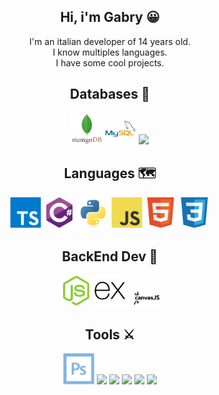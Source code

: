 <link rel="stylesheet" href="styles.css">
<div align="center">

## Hi, i'm Gabry 😀

I'm an italian developer of 14 years old.  
I know multiples languages.  
I have some cool projects.  
</div>

<div align="center">
  
## Databases 📅
<i><img src="https://raw.githubusercontent.com/devicons/devicon/master/icons/mongodb/mongodb-original-wordmark.svg" width="50"></i>
<i><img src="https://raw.githubusercontent.com/devicons/devicon/master/icons/mysql/mysql-original-wordmark.svg" width="50"></i>
<i><img src="https://www.svgrepo.com/show/303229/microsoft-sql-server-logo.svg" width="50"></i>
</div>

<div align="center">
  
## Languages 🗺
<i><img src="https://raw.githubusercontent.com/devicons/devicon/master/icons/typescript/typescript-original.svg" width="50"></i>
<i><img src="https://raw.githubusercontent.com/devicons/devicon/master/icons/csharp/csharp-original.svg" width="50"></i>
<i><img src="https://raw.githubusercontent.com/devicons/devicon/master/icons/python/python-original.svg" width="50"></i>
<i><img src="https://raw.githubusercontent.com/devicons/devicon/master/icons/javascript/javascript-original.svg" width="50"></i>
<i><img src="https://raw.githubusercontent.com/devicons/devicon/master/icons/html5/html5-original.svg" width="50"></i>
<i><img src="https://raw.githubusercontent.com/devicons/devicon/master/icons/css3/css3-original.svg" width="50"></i>
</div>

<div align="center">

## BackEnd Dev 🧱
<i><img src="https://raw.githubusercontent.com/devicons/devicon/master/icons/nodejs/nodejs-original.svg" width="50"></i>
<i><img src="https://raw.githubusercontent.com/devicons/devicon/master/icons/express/express-original.svg" width="50"></i>
<i><img src="https://raw.githubusercontent.com/Hardik0307/Hardik0307/master/assets/canvasjs-charts.svg" width="50"></i>
</div>

<div align="center">

## Tools ⚔
<i><img src="https://raw.githubusercontent.com/devicons/devicon/master/icons/photoshop/photoshop-line.svg" width="50"></i>
<i><img src="https://www.vectorlogo.zone/logos/adobe_illustrator/adobe_illustrator-icon.svg" width="50"></i>
<i><img src="https://www.vectorlogo.zone/logos/git-scm/git-scm-icon.svg" width="50"></i>
<i><img src="https://download.blender.org/branding/community/blender_community_badge_white.svg" width="50"></i>
<i><img src="https://www.vectorlogo.zone/logos/figma/figma-icon.svg" width="50"></i>
<i><img src="https://cdn.worldvectorlogo.com/logos/adobe-xd.svg" width="50"></i>
